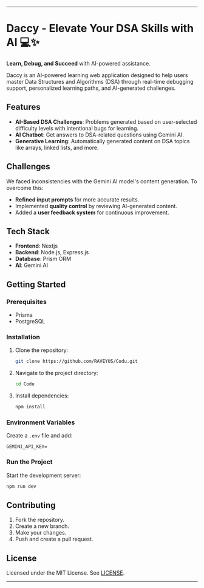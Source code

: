 
---

# Daccy - Elevate Your DSA Skills with AI 💻✨

**Learn, Debug, and Succeed** with AI-powered assistance.

Daccy is an AI-powered learning web application designed to help users master Data Structures and Algorithms (DSA) through real-time debugging support, personalized learning paths, and AI-generated challenges.

## Features

- **AI-Based DSA Challenges**: Problems generated based on user-selected difficulty levels with intentional bugs for learning.
- **AI Chatbot**: Get answers to DSA-related questions using Gemini AI.
- **Generative Learning**: Automatically generated content on DSA topics like arrays, linked lists, and more.

## Challenges

We faced inconsistencies with the Gemini AI model's content generation. To overcome this:
- **Refined input prompts** for more accurate results.
- Implemented **quality control** by reviewing AI-generated content.
- Added a **user feedback system** for continuous improvement.

## Tech Stack

- **Frontend**: Nextjs
- **Backend**: Node.js, Express.js
- **Database**: Prism ORM
- **AI**: Gemini AI

## Getting Started

### Prerequisites

- Prisma
- PostgreSQL

### Installation

1. Clone the repository:
   ```bash
   git clone https://github.com/RAVEYUS/Codu.git
   ```
2. Navigate to the project directory:
   ```bash
   cd Codu
   ```
3. Install dependencies:
   ```bash
   npm install
   ```

### Environment Variables

Create a `.env` file and add:

```env
GEMINI_API_KEY=
```

### Run the Project

Start the development server:
```bash
npm run dev
```

## Contributing

1. Fork the repository.
2. Create a new branch.
3. Make your changes.
4. Push and create a pull request.

## License

Licensed under the MIT License. See [LICENSE](LICENSE).

---
